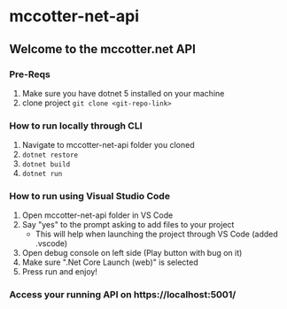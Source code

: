 # mccotter-net-api

## Welcome to the mccotter.net API

### Pre-Reqs
1. Make sure you have dotnet 5 installed on your machine
2. clone project ```git clone <git-repo-link>```

### How to run locally through CLI

1. Navigate to mccotter-net-api folder you cloned
2. ```dotnet restore```
3. ```dotnet build```
4. ```dotnet run```

### How to run using Visual Studio Code
1. Open mccotter-net-api folder in VS Code
2. Say "yes" to the prompt asking to add files to your project
    - This will help when launching the project through VS Code (added .vscode)
3. Open debug console on left side (Play button with bug on it)
4. Make sure ".Net Core Launch (web)" is selected
5. Press run and enjoy!

### Access your running API on https://localhost:5001/